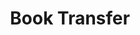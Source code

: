 ---
pid: '21'
_date: 31-Aug-34
derivativo_link: https://derivativo-4.library.columbia.edu/iiif/2/ldpd:341046/
dlc_link: https://dlc.library.columbia.edu/catalog/cul:zw3r2280x4
format: photographs
iiif_json: https://derivativo-4.library.columbia.edu/iiif/2/ldpd:341046/info.json
_name: Boldtman, J.
native_jpg: https://derivativo-4.library.columbia.edu/iiif/2/ldpd:341046/full/!768,768/0/native.jpg
shelf_location: Box no. MS 138, Folder no. Folder 9, Historical Photograph Collection
subjects: College campuses; New York (N.Y.)
summary: 31 August 1934. Boxes of books loaded onto the book chute next to the Alma
  Mater on their way across campus. Between August 20 and September 19, 1934 student
  workers and professional movers moved books from their original home in Low Library
  to their new home in South Hall (Butler Library).
title: Book Transfer
permalink: /photos/21/
layout: photo-page
---